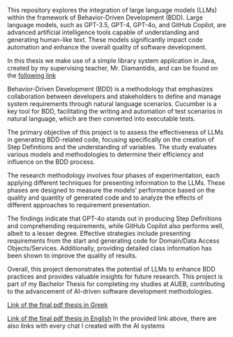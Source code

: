 This repository explores the integration of large language models (LLMs) within the framework of Behavior-Driven Development (BDD). Large language models, such as GPT-3.5, GPT-4, GPT-4o, and GitHub Copilot, are advanced artificial intelligence tools capable of understanding and generating human-like text. These models significantly impact code automation and enhance the overall quality of software development.

In this thesis we make use of a simple library system application in Java, created by my supervising teacher, Mr. Diamantidis, and can be found on the [following link](https://github.com/diamantidakos/Library)

Behavior-Driven Development (BDD) is a methodology that emphasizes collaboration between developers and stakeholders to define and manage system requirements through natural language scenarios. Cucumber is a key tool for BDD, facilitating the writing and automation of test scenarios in natural language, which are then converted into executable tests.

The primary objective of this project is to assess the effectiveness of LLMs in generating BDD-related code, focusing specifically on the creation of Step Definitions and the understanding of variables. The study evaluates various models and methodologies to determine their efficiency and influence on the BDD process. 

The research methodology involves four phases of experimentation, each applying different techniques for presenting information to the LLMs. These phases are designed to measure the models' performance based on the quality and quantity of generated code and to analyze the effects of different approaches to requirement presentation.

The findings indicate that GPT-4o stands out in producing Step Definitions and comprehending requirements, while GitHub Copilot also performs well, albeit to a lesser degree. Effective strategies include presenting requirements from the start and generating code for Domain/Data Access Objects/Services. Additionally, providing detailed class information has been shown to improve the quality of results.

Overall, this project demonstrates the potential of LLMs to enhance BDD practices and provides valuable insights for future research. This project is part of my Bachelor Thesis for completing my studies at AUEB, contributing to the advancement of AI-driven software development methodologies.

[Link of the final pdf thesis in Greek](https://github.com/platias318/Utilization-of-Large-Language-Models-for-the-Development-of-Automated-Software-Acceptance-Testing/blob/main/src/site/chats/Bachelors'%20thesis.pdf)

[Link of the final pdf thesis in English](https://github.com/platias318/Utilization-of-Large-Language-Models-for-the-Development-of-Automated-Software-Acceptance-Testing/blob/main/src/site/chats/Bachelors'%20thesis%20English%20translated.pdf)
In the provided link above, there are also links with every chat I created with the AI systems
